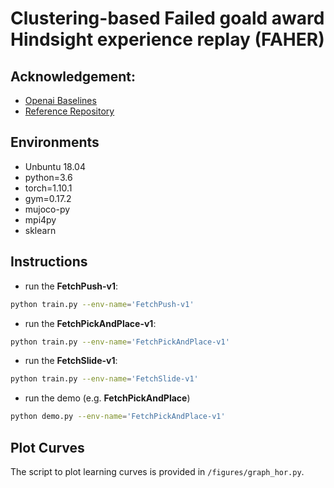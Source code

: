 # Clustering-based Failed goald award Hindsight experience replay (FAHER)

## Acknowledgement:
- [Openai Baselines](https://github.com/openai/baselines)
- [Reference Repository](https://github.com/TianhongDai/hindsight-experience-replay/tree/master)

## Environments
- Unbuntu 18.04
- python=3.6
- torch=1.10.1
- gym=0.17.2
- mujoco-py
- mpi4py
- sklearn

## Instructions
- run the **FetchPush-v1**:
```bash
python train.py --env-name='FetchPush-v1'

```
- run the **FetchPickAndPlace-v1**:
```bash
python train.py --env-name='FetchPickAndPlace-v1'

```
- run the **FetchSlide-v1**:
```bash
python train.py --env-name='FetchSlide-v1'

```
- run the demo (e.g. **FetchPickAndPlace**)
```bash
python demo.py --env-name='FetchPickAndPlace-v1'

```
## Plot Curves
The script to plot learning curves is provided in `/figures/graph_hor.py`.
